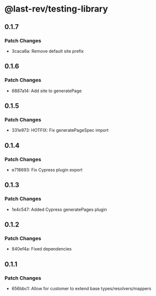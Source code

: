 # @last-rev/testing-library

## 0.1.7

### Patch Changes

- 3caca6a: Remove default site prefix

## 0.1.6

### Patch Changes

- 6887a14: Add site to generatePage

## 0.1.5

### Patch Changes

- 331e973: HOTFIX: Fix generatePageSpec import

## 0.1.4

### Patch Changes

- e718693: Fix Cypress plugin export

## 0.1.3

### Patch Changes

- 1e4c547: Added Cypress generatePages plugin

## 0.1.2

### Patch Changes

- 840ef4a: Fixed dependencies

## 0.1.1

### Patch Changes

- 656bbc1: Allow for customer to extend base types/resolvers/mappers
